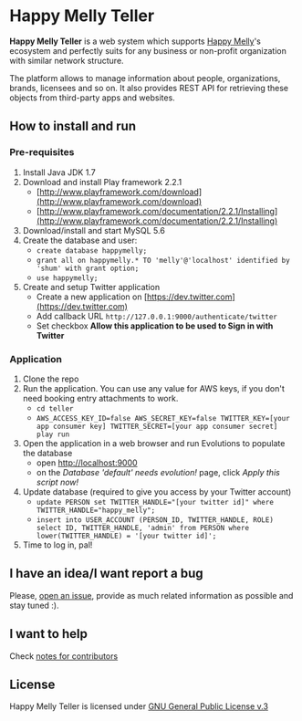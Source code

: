 # Happy Melly Teller
**Happy Melly Teller** is a web system which supports [Happy Melly](http://happymelly.com)'s
ecosystem and perfectly suits for any business or non-profit organization
with similar network structure.

The platform allows to manage information about people, organizations, brands,
licensees and so on. It also provides REST API for retrieving these objects
from third-party apps and websites.

## How to install and run
### Pre-requisites

1. Install Java JDK 1.7
2. Download and install Play framework 2.2.1
    * [http://www.playframework.com/download](http://www.playframework.com/download)
    * [http://www.playframework.com/documentation/2.2.1/Installing](http://www.playframework.com/documentation/2.2.1/Installing)
3. Download/install and start MySQL 5.6
4. Create the database and user:
    * `create database happymelly;`
    * `grant all on happymelly.* TO 'melly'@'localhost' identified by 'shum' with grant option;`
    * `use happymelly;`
5. Create and setup Twitter application
    * Create a new application on [https://dev.twitter.com](https://dev.twitter.com)
    * Add callback URL `http://127.0.0.1:9000/authenticate/twitter`
    * Set checkbox **Allow this application to be used to Sign in with Twitter**

### Application

1. Clone the repo
2. Run the application. You can use any value for AWS keys, if you don't need booking entry attachments to work.
    * `cd teller`
    * `AWS_ACCESS_KEY_ID=false AWS_SECRET_KEY=false TWITTER_KEY=[your app consumer key] TWITTER_SECRET=[your app consumer secret] play run`
3. Open the application in a web browser and run Evolutions to populate the database
    * open [http://localhost:9000](http://localhost:9000)
    * on the _Database 'default' needs evolution!_ page, click _Apply this script now!_
4. Update database (required to give you access by your Twitter account)
    * `update PERSON set TWITTER_HANDLE="[your twitter id]" where TWITTER_HANDLE="happy_melly";`
    * `insert into USER_ACCOUNT (PERSON_ID, TWITTER_HANDLE, ROLE) select ID, TWITTER_HANDLE, 'admin' from PERSON where lower(TWITTER_HANDLE) = '[your twitter id]';`
5. Time to log in, pal!

## I have an idea/I want report a bug
Please, [open an issue](https://github.com/HappyMelly/teller/issues), provide as
much related information as possible and stay tuned :).

## I want to help
Check [notes for contributors](https://github.com/HappyMelly/teller/blob/master/CONTRIBUTING.md)

## License
Happy Melly Teller is licensed under [GNU General Public License v.3](http://www.gnu.org/copyleft/gpl.html)

